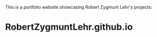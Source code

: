 This is a portfolio website showcasing Robert Zygmunt Lehr's projects:
# RobertZygmuntLehr.github.io

